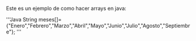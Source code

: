 <p>Este es un ejemplo de como hacer arrays en java: </p>

'''Java
String meses[]= {"Enero","Febrero","Marzo","Abril","Mayo","Junio","Julio","Agosto","Septiembre"};
'''
